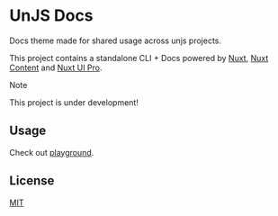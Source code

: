 # UnJS Docs

Docs theme made for shared usage across unjs projects.

This project contains a standalone CLI + Docs powered by [Nuxt](https://nuxt.com/), [Nuxt Content](https://content.nuxt.com) and [Nuxt UI Pro](https://ui.nuxt.com/pro).

> [!NOTE]
> This project is under development!

## Usage

Check out [playground](./playground/).

## License

[MIT](./LICENSE)

